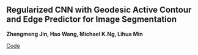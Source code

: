 


## Regularized CNN with Geodesic Active Contour and Edge Predictor for Image Segmentation

**Zhengmeng Jin, Hao Wang, Michael K.Ng, Lihua Min**
  
[Code](https://github.com/ZhengmengJin/Research-Group-Code/tree/RCNN-GAC-EP?tab=readme-ov-file)